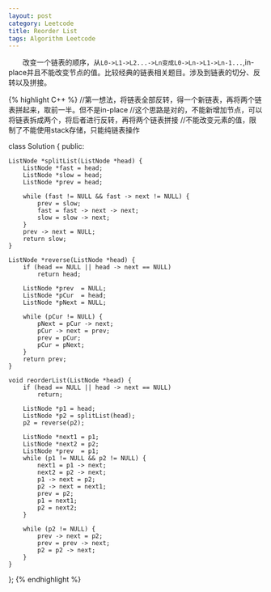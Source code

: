 ```yaml
---
layout: post
category: Leetcode
title: Reorder List  
tags: Algorithm Leetcode
---
```



&emsp;&emsp;改变一个链表的顺序，从`L0->L1->L2...->Ln变成L0->Ln->L1->Ln-1...`,in-place并且不能改变节点的值。比较经典的链表相关题目。涉及到链表的切分、反转以及拼接。

<!--more-->

{% highlight C++ %}
//第一想法，将链表全部反转，得一个新链表，再将两个链表拼起来，取前一半。但不是in-place
//这个思路是对的，不能新增加节点，可以将链表拆成两个，将后者进行反转，再将两个链表拼接
//不能改变元素的值，限制了不能使用stack存储，只能纯链表操作

 
class Solution {
public:

    ListNode *splitList(ListNode *head) {
        ListNode *fast = head;
        ListNode *slow = head;
        ListNode *prev = head;
        
        while (fast != NULL && fast -> next != NULL) {
            prev = slow;
            fast = fast -> next -> next;
            slow = slow -> next;
        }
        prev -> next = NULL;
        return slow;
    }
    
    ListNode *reverse(ListNode *head) {
        if (head == NULL || head -> next == NULL)
            return head;
        
        ListNode *prev  = NULL;
        ListNode *pCur  = head;
        ListNode *pNext = NULL;
        
        while (pCur != NULL) {
            pNext = pCur -> next;
            pCur -> next = prev;
            prev = pCur;
            pCur = pNext;
        }
        return prev;
    }

    void reorderList(ListNode *head) {
        if (head == NULL || head -> next == NULL)
            return;
        
        ListNode *p1 = head;
        ListNode *p2 = splitList(head);
        p2 = reverse(p2);
        
        ListNode *next1 = p1;
        ListNode *next2 = p2;
        ListNode *prev  = p1;
        while (p1 != NULL && p2 != NULL) {
            next1 = p1 -> next;
            next2 = p2 -> next;
            p1 -> next = p2;
            p2 -> next = next1;
            prev = p2;
            p1 = next1;
            p2 = next2;
        }
        
        while (p2 != NULL) {
            prev -> next = p2;
            prev = prev -> next;
            p2 = p2 -> next;
        }
    }
};
{% endhighlight %}